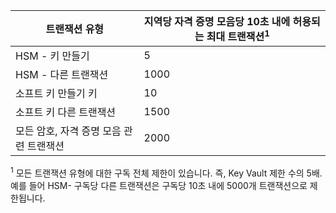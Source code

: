 
| 트랜잭션 유형 | 지역당 자격 증명 모음당 10초 내에 허용되는 최대 트랜잭션<sup>1</sup> |
| --- | --- |
| HSM - 키 만들기 |5 |
| HSM - 다른 트랜잭션 |1000 |
| 소프트 키 만들기 키 |10 |
| 소프트 키 다른 트랜잭션 |1500 |
| 모든 암호, 자격 증명 모음 관련 트랜잭션 |2000 |

<sup>1</sup> 모든 트랜잭션 유형에 대한 구독 전체 제한이 있습니다. 즉, Key Vault 제한 수의 5배. 예를 들어 HSM- 구독당 다른 트랜잭션은 구독당 10초 내에 5000개 트랜잭션으로 제한됩니다.



<!--HONumber=Dec16_HO1-->


